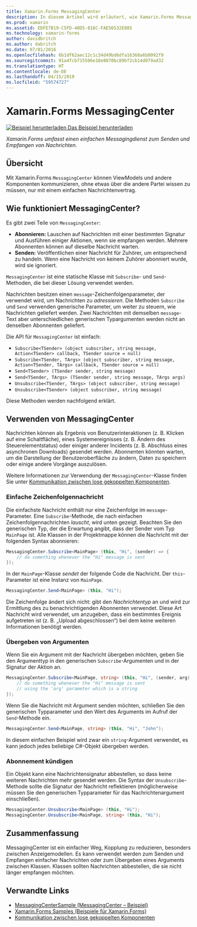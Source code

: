 ```yaml
---
title: Xamarin.Forms MessagingCenter
description: In diesem Artikel wird erläutert, wie Xamarin.Forms MessagingCenter zum Senden und Empfangen von Nachrichten verwendet wird, um die Kopplung zwischen Klassen wie ViewModels zu reduzieren.
ms.prod: xamarin
ms.assetid: EDFE7B19-C5FD-40D5-816C-FAE56532E885
ms.technology: xamarin-forms
author: davidbritch
ms.author: dabritch
ms.date: 07/01/2016
ms.openlocfilehash: 6b1df62aec12c1c34d49bd6dfa16368a6b0092f9
ms.sourcegitcommit: 91a4fcb715506e18e8070bc89bf2cb14d079ad32
ms.translationtype: HT
ms.contentlocale: de-DE
ms.lasthandoff: 04/15/2019
ms.locfileid: "59574727"
---
```

# <a name="xamarinforms-messagingcenter"></a>Xamarin.Forms MessagingCenter

[![Beispiel herunterladen](~/media/shared/download.png) Das Beispiel herunterladen](https://developer.xamarin.com/samples/UsingMessagingCenter)

_Xamarin.Forms umfasst einen einfachen Messagingdienst zum Senden und Empfangen von Nachrichten._

<a name="Overview" />

## <a name="overview"></a>Übersicht

Mit Xamarin.Forms `MessagingCenter` können ViewModels und andere Komponenten kommunizieren, ohne etwas über die andere Partei wissen zu müssen, nur mit einem einfachen Nachrichtenvertrag.

<a name="How_the_MessagingCenter_Works" />

## <a name="how-the-messagingcenter-works"></a>Wie funktioniert MessagingCenter?

Es gibt zwei Teile von `MessagingCenter`:

-  **Abonnieren:** Lauschen auf Nachrichten mit einer bestimmten Signatur und Ausführen einiger Aktionen, wenn sie empfangen werden. Mehrere Abonnenten können auf dieselbe Nachricht warten.
-  **Senden:** Veröffentlichen einer Nachricht für Zuhörer, um entsprechend zu handeln. Wenn eine Nachricht von keinem Zuhörer abonniert wurde, wird sie ignoriert.

`MessagingCenter` ist eine statische Klasse mit `Subscribe`- und `Send`-Methoden, die bei dieser Lösung verwendet werden.

Nachrichten besitzen einen `message`-Zeichenfolgenparameter, der verwendet wird, um Nachrichten zu *adressieren*. Die Methoden `Subscribe` und `Send` verwenden generische Parameter, um weiter zu steuern, wie Nachrichten geliefert werden. Zwei Nachrichten mit demselben `message`-Text aber unterschiedlichen generischen Typargumenten werden nicht an denselben Abonnenten geliefert.

Die API für `MessagingCenter` ist einfach:

- `Subscribe<TSender> (object subscriber, string message, Action<TSender> callback, TSender source = null)`
- `Subscribe<TSender, TArgs> (object subscriber, string message, Action<TSender, TArgs> callback, TSender source = null)`
- `Send<TSender> (TSender sender, string message)`
- `Send<TSender, TArgs> (TSender sender, string message, TArgs args)`
- `Unsubscribe<TSender, TArgs> (object subscriber, string message)`
- `Unsubscribe<TSender> (object subscriber, string message)`

Diese Methoden werden nachfolgend erklärt.

<a name="Using_the_MessagingCenter" />

## <a name="using-the-messagingcenter"></a>Verwenden von MessagingCenter

Nachrichten können als Ergebnis von Benutzerinteraktionen (z. B. Klicken auf eine Schaltfläche), eines Systemereignisses (z. B. Ändern des Steuerelementstatus) oder einiger anderer Incidents (z. B. Abschluss eines asynchronen Downloads) gesendet werden. Abonnenten könnten warten, um die Darstellung der Benutzeroberfläche zu ändern, Daten zu speichern oder einige andere Vorgänge auszulösen.

Weitere Informationen zur Verwendung der `MessagingCenter`-Klasse finden Sie unter [Kommunikation zwischen lose gekoppelten Komponenten](~/xamarin-forms/enterprise-application-patterns/communicating-between-loosely-coupled-components.md).

### <a name="simple-string-message"></a>Einfache Zeichenfolgennachricht

Die einfachste Nachricht enthält nur eine Zeichenfolge im `message`-Parameter. Eine `Subscribe`-Methode, die nach einfachen Zeichenfolgennachrichten *lauscht*, wird unten gezeigt. Beachten Sie den generischen Typ, der die Erwartung angibt, dass der Sender vom Typ `MainPage` ist. Alle Klassen in der Projektmappe können die Nachricht mit der folgenden Syntax abonnieren:

```csharp
MessagingCenter.Subscribe<MainPage> (this, "Hi", (sender) => {
    // do something whenever the "Hi" message is sent
});
```

In der `MainPage`-Klasse *sendet* der folgende Code die Nachricht. Der `this`-Parameter ist eine Instanz von `MainPage`.

```csharp
MessagingCenter.Send<MainPage> (this, "Hi");
```

Die Zeichenfolge ändert sich nicht: gibt den *Nachrichtentyp* an und wird zur Ermittlung des zu benachrichtigenden Abonnenten verwendet. Diese Art Nachricht wird verwendet, um anzugeben, dass ein bestimmtes Ereignis aufgetreten ist (z. B. „Upload abgeschlossen“) bei dem keine weiteren Informationen benötigt werden.

### <a name="passing-an-argument"></a>Übergeben von Argumenten

Wenn Sie ein Argument mit der Nachricht übergeben möchten, geben Sie den Argumenttyp in den generischen `Subscribe`-Argumenten und in der Signatur der Aktion an.

```csharp
MessagingCenter.Subscribe<MainPage, string> (this, "Hi", (sender, arg) => {
    // do something whenever the "Hi" message is sent
    // using the 'arg' parameter which is a string
});
```

Wenn Sie die Nachricht mit Argument senden möchten, schließen Sie den generischen Typparameter und den Wert des Arguments im Aufruf der `Send`-Methode ein.

```csharp
MessagingCenter.Send<MainPage, string> (this, "Hi", "John");
```

In diesem einfachen Beispiel wird zwar ein `string`-Argument verwendet, es kann jedoch jedes beliebige C#-Objekt übergeben werden.

### <a name="unsubscribe"></a>Abonnement kündigen

Ein Objekt kann eine Nachrichtensignatur abbestellen, so dass keine weiteren Nachrichten mehr gesendet werden. Die Syntax der `Unsubscribe`-Methode sollte die Signatur der Nachricht reflektieren (möglicherweise müssen Sie den generischen Typparameter für das Nachrichtenargument einschließen).

```csharp
MessagingCenter.Unsubscribe<MainPage> (this, "Hi");
MessagingCenter.Unsubscribe<MainPage, string> (this, "Hi");
```

<a name="Summary" />

## <a name="summary"></a>Zusammenfassung

MessagingCenter ist ein einfacher Weg, Kopplung zu reduzieren, besonders zwischen Anzeigemodellen. Es kann verwendet werden zum Senden und Empfangen einfacher Nachrichten oder zum Übergeben eines Arguments zwischen Klassen. Klassen sollten Nachrichten abbestellen, die sie nicht länger empfangen möchten.


## <a name="related-links"></a>Verwandte Links

- [MessagingCenterSample (MessagingCenter – Beispiel)](https://developer.xamarin.com/samples/UsingMessagingCenter)
- [Xamarin.Forms Samples (Beispiele für Xamarin.Forms)](https://github.com/xamarin/xamarin-forms-samples)
- [Kommunikation zwischen lose gekoppelten Komponenten](~/xamarin-forms/enterprise-application-patterns/communicating-between-loosely-coupled-components.md)

